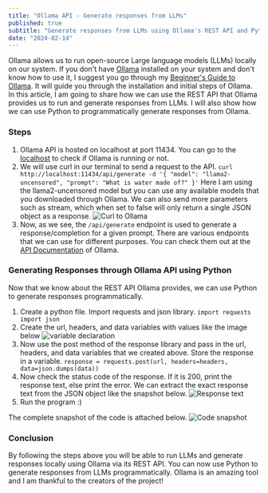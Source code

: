 ```yaml
---
title: "Ollama API - Generate responses from LLMs"
published: true
subtitle: "Generate responses from LLMs using Ollama's REST API and Python"
date: "2024-02-14"
---
```


Ollama allows us to run open-source Large language models (LLMs) locally on our system. If you don't have [Ollama](https://ollama.ai) installed on your system and don't know how to use it, I suggest you go through my [Beginner's Guide to Ollama](https://jayantaadhikary.com/blog/ollama-beginner). It will guide you through the installation and initial steps of Ollama.
In this article, I am going to share how we can use the REST API that Ollama provides us to run and generate responses from LLMs. I will also show how we can use Python to programmatically generate responses from Ollama.

### Steps

1. Ollama API is hosted on localhost at port 11434. You can go to the [localhost](http://localhost:11434/) to check if Ollama is running or not.
2. We will use curl in our terminal to send a request to the API.
   `curl http://localhost:11434/api/generate -d '{
  "model": "llama2-uncensored",
  "prompt": "What is water made of?"
}'`
   Here I am using the llama2-uncensored model but you can use any available models that you downloaded through Ollama.
   We can also send more parameters such as stream, which when set to false will only return a single JSON object as a response.
   ![Curl to Ollama](https://dev-to-uploads.s3.amazonaws.com/uploads/articles/qgjd9agir9mouqxwbh76.png)
3. Now, as we see, the `/api/generate` endpoint is used to generate a response/completion for a given prompt. There are various endpoints that we can use for different purposes. You can check them out at the [API Documentation](https://github.com/ollama/ollama/blob/main/docs/api.md) of Ollama.

### Generating Responses through Ollama API using Python

Now that we know about the REST API Ollama provides, we can use Python to generate responses programmatically.

1. Create a python file. Import requests and json library.
   `import requests
import json`
2. Create the url, headers, and data variables with values like the image below
   ![variable declaration](https://dev-to-uploads.s3.amazonaws.com/uploads/articles/rjbpr7zg38nomcewo533.png)
3. Now use the post method of the response library and pass in the url, headers, and data variables that we created above. Store the response in a variable.
   `response = requests.post(url, headers=headers, data=json.dumps(data))`
4. Now check the status code of the response. If it is 200, print the response text, else print the error. We can extract the exact response text from the JSON object like the snapshot below.
   ![Response text](https://dev-to-uploads.s3.amazonaws.com/uploads/articles/h0lz4dlqgnfbzleyrk5b.png)
5. Run the program :)

The complete snapshot of the code is attached below.
![Code snapshot](https://dev-to-uploads.s3.amazonaws.com/uploads/articles/uho1mp16j322zgbl4fgv.png)

### Conclusion

By following the steps above you will be able to run LLMs and generate responses locally using Ollama via its REST API. You can now use Python to generate responses from LLMs programmatically. Ollama is an amazing tool and I am thankful to the creators of the project!
